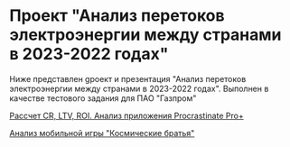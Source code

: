 # Проект "Анализ перетоков электроэнергии между странами в 2023-2022 годах"



Ниже представлен gроект и презентация "Анализ перетоков электроэнергии между странами в 2023-2022 годах". Выполнен в качестве тестового задания для ПАО "Газпром"


[Рассчет CR, LTV, ROI. Анализ приложения Procrastinate Pro+](https://github.com/aegorovspb/yandex_data_analysis_projects_ru/blob/main/05_procrastinate_app_analysis.ipynb)

[Анализ мобильной игры "Космические братья"](https://github.com/aegorovspb/yandex_data_analysis_projects_ru/blob/main/11_space_brothers.ipynb)

